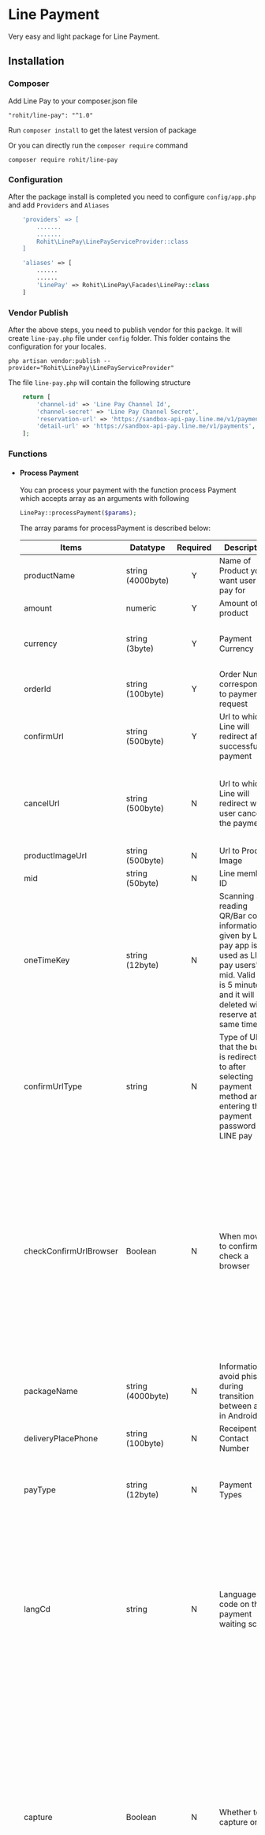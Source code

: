 # Line Payment

Very easy and light package for Line Payment.

## Installation
### Composer
Add Line Pay to your composer.json file

    "rohit/line-pay": "^1.0"
Run `composer install` to get the latest version of package

Or you can directly run the `composer require` command

    composer require rohit/line-pay

### Configuration
After the package install is completed you need to configure `config/app.php` and add `Providers` and `Aliases`

```php
    'providers` => [
        .......
        .......
        Rohit\LinePay\LinePayServiceProvider::class
    ]
```
```php
    'aliases' => [
        ......
        ......
        'LinePay' => Rohit\LinePay\Facades\LinePay::class
    ]
```

### Vendor Publish
After the above steps, you need to publish vendor for this packge. It will create `line-pay.php` file under `config` folder. This folder contains the configuration for your locales.

    php artisan vendor:publish --provider="Rohit\LinePay\LinePayServiceProvider"

The file `line-pay.php` will contain the following structure
```php
    return [
        'channel-id' => 'Line Pay Channel Id',
        'channel-secret' => 'Line Pay Channel Secret',
        'reservation-url' => 'https://sandbox-api-pay.line.me/v1/payments/request',
        'detail-url' => 'https://sandbox-api-pay.line.me/v1/payments',
    ];
```
### Functions
* #### Process Payment
    You can process your payment with the function process Payment which accepts array as an arguments with following
    ```php
    LinePay::processPayment($params);
    ```
    The array params for processPayment is described below:

    | Items  | Datatype  | Required | Description  | Remarks  |
    |---|---|:---:|---|---|
    | productName  |  string (4000byte)  | Y | Name of Product you want user to pay for  |
    | amount  | numeric  | Y | Amount of the product  |
    | currency  | string (3byte)  | Y  | Payment Currency  | supported Currencies are `(USD, JPY, TWD, THB)` |
    | orderId | string (100byte) | Y | Order Number corresponding to payment request | Must be unique for each order |
    | confirmUrl | string (500byte) | Y | Url to which Line will redirect after successful of payment |
    | cancelUrl | string (500byte) | N | Url to which Line will redirect when user cancel the payment | Default redirect to request URL. No additional parameters is sent by LINE
    | productImageUrl | string (500byte) | N | Url to Product Image |
    | mid | string (50byte) | N | Line member ID |
    | oneTimeKey | string (12byte) | N | Scanning and reading QR/Bar code information given by LINE pay app is used as LINE pay users\'s mid. Valid time is 5 minutes and it will be deleted with reserve at the same time |
    | confirmUrlType | string | N | Type of URL that the buyer is redirected to after selecting payment method and entering the payment password in LINE pay | `CLIENT`: A user based URL `(DEFAULT)`.<br /> `SERVER`: A server based URL |
    | checkConfirmUrlBrowser | Boolean | N | When moved to confirmUrl. check a browser | `true`: When a browser calling a payment and browser directing to confirmUrl are different LINE pay provides a guide page directing to a previous browser. <br />`false`: Redirecting to confirmUrl without checking a browser `(DEFAULT)` |
    | packageName | string (4000byte) | N | Information to avoid phishing during transition between apps in Android |
    | deliveryPlacePhone | string (100byte) | N | Receipent Contact Number |
    | payType | string (12byte) | N | Payment Types | `NORMAL`: Single Payment `(DEFAULT)`<br />`PREAPPROVED`: Preapproved Payment |
    | langCd | string | N | Language code on the payment waiting screen | Supported Languages are:<br /> - `ja` (Japanese)<br /> - `ko` (Korean)<br /> - `en` (English) `(DEFAULT)`<br /> - `zh-Hans` (Chinese Simplified)<br /> - `zh-Hant` (Chinese Traditional)<br /> - `th` (Thai) |
    | capture | Boolean | N | Whether to capture or not | - `true`: Payment authorization and capture are handled at once when the confirm payment API is called `(DEFAULT)`<br /> - `false`: A payment is compleed only after it is authorized and then separately captured by calling Capture API when confirm payment API is called |

    The response from the process payment will be as below

    ```php
    [
        'status' => 'success' or 'failed',
        'data' => [
            'request' => 'Params you send while calling the function (You may need to save it to log for future)',
            'response' => 'Array response (You may need to save it to log for future)',
        ],
    ]

    The response will be empty [] or as follows:
    [
        'returnCode' => '0000' (if success) or other code,
        'returnMessage' -> 'OK',
        'info' => [
            'transactionId' => 'Transaction Id eg: 12345678',
            'paymentUrl' => [
                'web' => 'Payment url for web. (Need to redirect to this for payment),
                'app' => 'Payment url for app',
            ],
            'paymentAccessToken' => 'Access Token for Payment'
        ],
    ]
    ```
* #### Verify Payment
    After Successful payment from line, it redirects to the `confirmUrl`. Now we need to verify the payment from line before updating our order. Its a 3 way handshake for security.
    This function takes 2 arguments. TransactionId and the array of parameters.

    ```php
    LinePay::verifyPayment($transactionId, $params);
    ```

    The array param for verifyPayment is described below:

    | Items  | Datatype  | Required | Description  | Remarks  |
    |---|---|:---:|---|---|
    | amount | numeric | Y | Payment Amount | Should match with the amount on Process Payment for the given transaction Id. |
    | currency| string (3byte) | Y | Payment Currency | Should match with Currency on Process Payment for the given transaction Id.<br /> Supported Languages are:<br /> - `ja` (Japanese)<br /> - `ko` (Korean)<br /> - `en` (English) `(DEFAULT)`<br /> - `zh-Hans` (Chinese Simplified)<br /> - `zh-Hant` (Chinese Traditional)<br /> - `th` (Thai)<br />

    The response from the verify payment will be as below

    ```php
    [
        'status' => 'success' or 'failed',
        'data' => [
            'request' => 'Params you send while calling the function (You may need to save it to log for future)',
            'response' => 'Array response (You may need to save it to log for future)',
        ],
    ]
    ```
    The response will be empty [] or as follows:
    ```php
    If payment Type is NORMAL the response will be as follow:
    [
        'returnCode' => '0000' (if success) or other code,
        'returnMessage' -> 'OK',
        'info' => [
            'orderId' => 'OrderID of the payment',
            'transactionId' => 'Transaction Id',
            'payInfo' => [
                [
                    'method' => 'BALANCE',
                    'amount' => '10',
                ],
                [
                    'method' => 'DISCOUNT',
                    'amount' => '10',
                ],
            ],
        ],
    ]
    ```
    ```php
    If payment Type is PREAPPROVED the response will be as follow:
    [
        'returnCode' => '0000' (if success) or other code,
        'returnMessage' -> 'OK',
        'info' => [
            'orderId' => 'OrderID of the payment',
            'transactionId' => 'Transaction Id',
            'payInfo' => [
                [
                    'method' => 'CREDIT_CARD',
                    'amount' => '10',
                    'creditCardNickName' => 'test',
                    'creditCardBrand' => 'VISA',
                ],
                'regKey' => 'Random reg Key',
            ],
        ],
    ]
    ```
* #### Capture Payment
    If `capture` is false while processing payment by `processPayment` function, then the payment is completed only after the Catpute API is called. This function completes the payment that was only authorized by `processPayment`.
    This function takes 2 arguments. TransactionId and the array of parameters.

    ```php
    LinePay::verifyPayment($transactionId, $params);
    ```

    The array param for verifyPayment is described below:

    | Items  | Datatype  | Required | Description  | Remarks  |
    |---|---|:---:|---|---|
    | amount | numeric | Y | Payment Amount | Should match with the amount on Process Payment for the given transaction Id. |
    | currency| string (3byte) | Y | Payment Currency | Should match with Currency on Process Payment for the given transaction Id.<br /> Supported Languages are:<br /> - `ja` (Japanese)<br /> - `ko` (Korean)<br /> - `en` (English) `(DEFAULT)`<br /> - `zh-Hans` (Chinese Simplified)<br /> - `zh-Hant` (Chinese Traditional)<br /> - `th` (Thai)<br />

    The response from the verify payment will be as below

    ```php
    [
        'status' => 'success' or 'failed',
        'data' => [
            'request' => 'Params you send while calling the function (You may need to save it to log for future)',
            'response' => 'Array response (You may need to save it to log for future)',
        ],
    ]

    The response will be empty [] or as follows:
    [
        'returnCode' => '0000' (if success) or other code,
        'returnMessage' -> 'OK',
        'info' => [
            'orderId' => 'The order id',
            'transactionId' => 'Transaction Id eg: 12345678',
            'info' => [
                [
                    'method' => 'BALANCE',
                    'amount' => 10,
                ],
                [
                    'method' => 'DISCOUNT',
                    'amount' => 10,
                ],
            ],
        ],
    ]
    ```
* #### Void Payment
    Voids a previously authorized payment. A payment that has been already captured can be refunded by this API

    ```php
    LinePay::voidPayment($transactionId);
    ```
    The response from the void payment will be as below

    ```php
    [
        'status' => 'success' or 'failed',
        'data' => [
            'request' => [],
            'response' => 'Array response (You may need to save it to log for future)',
        ],
    ]

    The response will be empty [] or as follows:
    [
        'statusCode' => '0000' (if success) or other code,
        'returnMessage' => 'OK',
    ]

